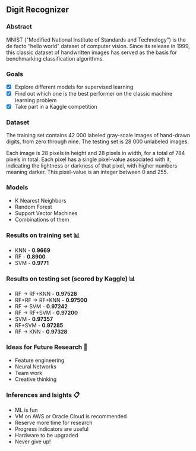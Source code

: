 ##  Digit Recognizer
### Abstract

MNIST ("Modified National Institute of Standards and Technology") is the de facto “hello world” dataset of computer vision. Since its release in 1999, this classic dataset of handwritten images has served as the basis for benchmarking classification algorithms.

### Goals

- [x] Explore different models for supervised learning
- [x] Find out which one is the best performer on the classic machine learning problem
- [x] Take part in a Kaggle competition

### Dataset

The training set contains 42 000 labeled gray-scale images of hand-drawn digits, from zero through nine. The testing set is 28 000 unlabeled images.

Each image is 28 pixels in height and 28 pixels in width, for a total of 784 pixels in total. Each pixel has a single pixel-value associated with it, indicating the lightness or darkness of that pixel, with higher numbers meaning darker. This pixel-value is an integer between 0 and 255.

### Models

* K Nearest Neighbors
* Random Forest
* Support Vector Machines
* Combinations of them

### Results on training set  :bar_chart:

* KNN       -   **0.9669**
* RF          -   **0.8900**
* SVM       -   **0.9771**

### Results on testing set (scored by Kaggle)  :bar_chart:

* RF -> RF+KNN              -   **0.97528**
* RF+RF -> RF+KNN       -   **0.97500**
* RF -> SVM                     -   **0.97242**
* RF -> RF+SVM              -   **0.97200**
* SVM                               -   **0.97357**
* RF+SVM                        -   **0.97285**
* RF -> KNN                     -   **0.97328**

### Ideas for Future Research  :rocket:

* Feature engineering
* Neural Networks
* Team work
* Creative thinking

### Inferences and Isights  :clipboard:

* ML is fun
* VM on AWS or Oracle Cloud is recommended
* Reserve more time for research
* Progress indicators are useful
* Hardware to be upgraded
* Never give up!

